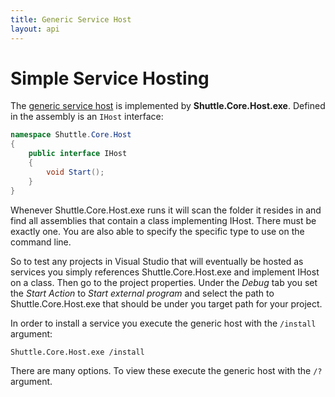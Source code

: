 ```yaml
---
title: Generic Service Host
layout: api
---
```

# Simple Service Hosting

The [generic service host](http://shuttle.github.io/shuttle-core/overview-service-host/) is implemented by **Shuttle.Core.Host.exe**.  Defined in the assembly is an `IHost` interface:

``` c#
namespace Shuttle.Core.Host
{
    public interface IHost
    {
        void Start();
    }
}
```

Whenever Shuttle.Core.Host.exe runs it will scan the folder it resides in and find all assemblies that contain a class implementing IHost.  There must be exactly one.  You are also able to specify the specific type to use on the command line.

So to test any projects in Visual Studio that will eventually be hosted as services you simply references Shuttle.Core.Host.exe and implement IHost on a class.  Then go to the project properties.  Under the *Debug* tab you set the *Start Action* to *Start external program* and select the path to Shuttle.Core.Host.exe that should be under you target path for your project.

In order to install a service you execute the generic host with the `/install` argument:

```
Shuttle.Core.Host.exe /install
```

There are many options.  To view these execute the generic host with the `/?` argument.